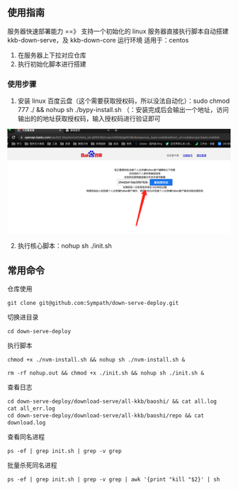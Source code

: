 ## 使用指南

服务器快速部署能力 ==》 支持一个初始化的 linux 服务器直接执行脚本自动搭建 kkb-down-serve，及 kkb-down-core 运行环境
适用于：centos

1. 在服务器上下拉对应仓库
2. 执行初始化脚本进行搭建

### 使用步骤

1. 安装 linux 百度云盘（这个需要获取授权码，所以没法自动化）：sudo chmod 777 ./ && nohup sh ./bypy-install.sh
   （：安装完成后会输出一个地址，访问输出的的地址获取授权码，输入授权码进行验证即可

![20220819165228](https://raw.githubusercontent.com/Sympath/imgs/main/20220819165228.png)

2. 执行核心脚本：nohup sh ./init.sh

## 常用命令

仓库使用

```
git clone git@github.com:Sympath/down-serve-deploy.git
```

切换进目录

```
cd down-serve-deploy
```

执行脚本

```
chmod +x ./nvm-install.sh && nohup sh ./nvm-install.sh &
```

```
rm -rf nohup.out && chmod +x ./init.sh && nohup sh ./init.sh &
```

查看日志

```
cd down-serve-deploy/download-serve/all-kkb/baoshi/ && cat all.log
cat all_err.log
cd down-serve-deploy/download-serve/all-kkb/baoshi/repo && cat download.log
```

查看同名进程

```
ps -ef | grep init.sh | grep -v grep
```

批量杀死同名进程

```
ps -ef | grep init.sh | grep -v grep | awk '{print "kill "$2}' | sh
```
